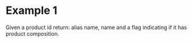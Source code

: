 # Example 1

Given a product id return: alias name, name and a flag indicating if it has product composition.